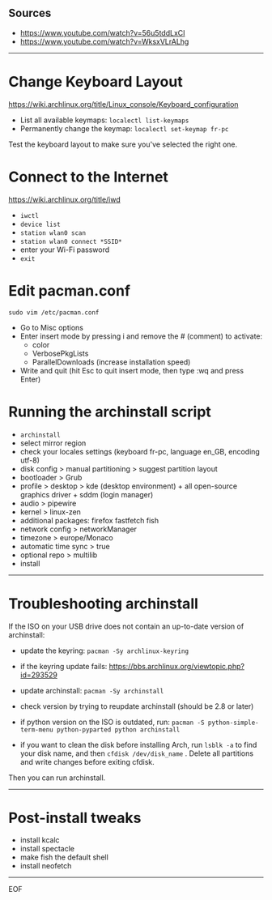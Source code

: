## Sources
- https://www.youtube.com/watch?v=56u5tddLxCI
- https://www.youtube.com/watch?v=WksxVLrALhg

---

# Change Keyboard Layout

https://wiki.archlinux.org/title/Linux_console/Keyboard_configuration

- List all available keymaps: `localectl list-keymaps`
- Permanently change the keymap: `localectl set-keymap fr-pc`

Test the keyboard layout to make sure you've selected the right one.  

# Connect to the Internet

https://wiki.archlinux.org/title/iwd

- `iwctl`
- `device list`
- `station wlan0 scan`
- `station wlan0 connect *SSID*`
- enter your Wi-Fi password
- `exit`

# Edit pacman.conf

`sudo vim /etc/pacman.conf`  

- Go to Misc options
- Enter insert mode by pressing i and remove the # (comment) to activate:
  - color
  - VerbosePkgLists
  - ParallelDownloads (increase installation speed) 
- Write and quit (hit Esc to quit insert mode, then type :wq and press Enter)

# Running the archinstall script

- `archinstall`
- select mirror region 
- check your locales settings (keyboard fr-pc, language en_GB, encoding utf-8)
- disk config > manual partitioning > suggest partition layout
- bootloader > Grub
- profile > desktop > kde (desktop environment) + all open-source graphics driver + sddm (login manager)
- audio > pipewire
- kernel > linux-zen
- additional packages: firefox fastfetch fish
- network config > networkManager
- timezone > europe/Monaco
- automatic time sync > true
- optional repo > multilib
- install

---

# Troubleshooting archinstall

If the ISO on your USB drive does not contain an up-to-date version of archinstall:
- update the keyring: `pacman -Sy archlinux-keyring`
- if the keyring update fails: https://bbs.archlinux.org/viewtopic.php?id=293529

- update archinstall: `pacman -Sy archinstall`
- check version by trying to reupdate archinstall (should be 2.8 or later)

- if python version on the ISO is outdated, run: 
`pacman -S python-simple-term-menu python-pyparted python archinstall`

- if you want to clean the disk before installing Arch, run `lsblk -a` to find your disk name,
  and then `cfdisk /dev/disk_name` . Delete all partitions and write changes before exiting cfdisk.

Then you can run archinstall.

---

# Post-install tweaks

- install kcalc
- install spectacle
- make fish the default shell
- install neofetch
---
EOF
